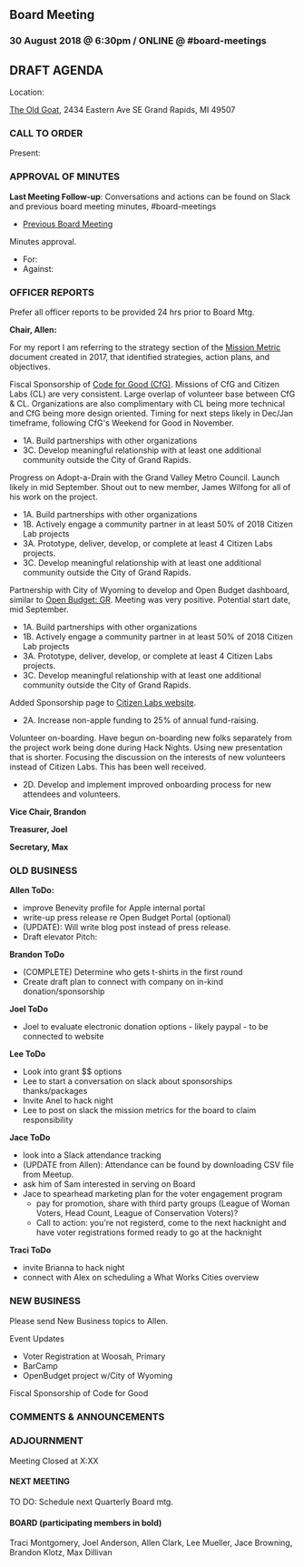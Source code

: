 ## Board Meeting
### 30 August 2018 @ 6:30pm / ONLINE @ #board-meetings

## DRAFT AGENDA

Location:

[The Old Goat](https://oldgoatgr.com/),
2434 Eastern Ave SE
Grand Rapids, MI 49507

### CALL TO ORDER
Present:

### APPROVAL OF MINUTES
**Last Meeting Follow-up**: Conversations and actions can be found on Slack and previous board meeting minutes, #board-meetings
 - [Previous Board Meeting](https://github.com/citizenlabsgr/community/blob/master/governance/bd_minutes/2018-05-07.md)

Minutes approval.
- For:
- Against:


### OFFICER REPORTS
Prefer all officer reports to be provided 24 hrs prior to Board Mtg.

**Chair, Allen:**

For my report I am referring to the strategy section of the [Mission Metric](https://docs.google.com/spreadsheets/d/1Tzme6WZeo0oJ-iRoUB4Pr8DhoMGiBHZNyeV0Pr0l98I/edit#gid=1234716011) document created in 2017, that identified strategies, action plans, and objectives.

Fiscal Sponsorship of [Code for Good (CfG)](https://codeforgoodwm.org). Missions of CfG and Citizen Labs (CL) are very consistent. Large overlap of volunteer base between CfG & CL. Organizations are also complimentary with CL being more technical and CfG being more design oriented. Timing for next steps likely in Dec/Jan timeframe, following CfG's Weekend for Good in November.
 - 1A. Build partnerships with other organizations
 - 3C. Develop meaningful relationship with at least one additional community outside the City of Grand Rapids.

Progress on Adopt-a-Drain with the Grand Valley Metro Council. Launch likely in mid September. Shout out to new member, James Wilfong for all of his work on the project.
 - 1A. Build partnerships with other organizations
 - 1B. Actively engage a community partner in at least 50% of 2018 Citizen Lab projects
 - 3A. Prototype, deliver, develop, or complete at least 4 Citizen Labs projects.			
 - 3C. Develop meaningful relationship with at least one additional community outside the City of Grand Rapids.

Partnership with City of Wyoming to develop and Open Budget dashboard, similar to [Open Budget: GR](https://grbudget.citizenlabs.org). Meeting was very positive. Potential start date, mid September.
- 1A. Build partnerships with other organizations
- 1B. Actively engage a community partner in at least 50% of 2018 Citizen Lab projects
- 3A. Prototype, deliver, develop, or complete at least 4 Citizen Labs projects.			
- 3C. Develop meaningful relationship with at least one additional community outside the City of Grand Rapids.

Added Sponsorship page to [Citizen Labs website](https://citizenlabs.org/about/sponsors/).
- 2A. Increase non-apple funding to 25% of annual fund-raising.

Volunteer on-boarding. Have begun on-boarding new folks separately from the project work being done during Hack Nights. Using new presentation that is shorter. Focusing the discussion on the interests of new volunteers instead of Citizen Labs. This has been well received.
- 2D. Develop and implement improved onboarding process for new attendees and volunteers. 			

**Vice Chair, Brandon**

**Treasurer, Joel**

**Secretary, Max**


### OLD BUSINESS

**Allen ToDo:**

- improve Benevity profile for Apple internal portal
- write-up press release re Open Budget Portal (optional)
 - (UPDATE): Will write blog post instead of press release.
- Draft elevator Pitch:

**Brandon ToDo**
- (COMPLETE) Determine who gets t-shirts in the first round
- Create draft plan to connect with company on in-kind donation/sponsorship

**Joel ToDo**
- Joel to evaluate electronic donation options - likely paypal - to be connected to website

**Lee ToDo**
- Look into grant $$ options
- Lee to start a conversation on slack about sponsorships thanks/packages
- Invite Anel to hack night
- Lee to post on slack the mission metrics for the board to claim responsibility

**Jace ToDo**
- look into a Slack attendance tracking
 - (UPDATE from Allen): Attendance can be found by downloading CSV file from Meetup.
- ask him of Sam interested in serving on Board
- Jace to spearhead marketing plan for the voter engagement program
  - pay for promotion, share with third party groups (League of Woman Voters, Head Count, League of Conservation Voters)?
  - Call to action: you're not registerd, come to the next hacknight and have voter registrations formed ready to go at the hacknight

**Traci ToDo**
- invite Brianna to hack night
- connect with Alex on scheduling a What Works Cities overview

### NEW BUSINESS
Please send New Business topics to Allen.

Event Updates
- Voter Registration at Woosah, Primary
- BarCamp
- OpenBudget project w/City of Wyoming

Fiscal Sponsorship of Code for Good

### COMMENTS & ANNOUNCEMENTS

### ADJOURNMENT

Meeting Closed at X:XX

#### NEXT MEETING

TO DO: Schedule next Quarterly Board mtg.

#### BOARD (participating members in bold)

Traci Montgomery, Joel Anderson, Allen Clark, Lee Mueller, Jace Browning, Brandon Klotz, Max Dillivan
